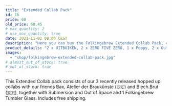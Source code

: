 ```yaml
---
title: "Extended Collab Pack"
id: 16
price: 60
old_price: 68.45
# max_quantity: 2
# use_max_quantity: true
date: 2021-11-01 09:00 CEST
description: "Here you can buy the Folkingebrew Extended Collab Pack, consists of our 3 recently released hopped up collabs with our friends Bax, Atelier der Braukünste (🇩🇪) and Blech.Brut (🇩🇪), together with Submersion and Out of Space and 1 Folkingebrew Tumbler Glass. Includes free shipping."
product_details: "2 x UITBUIKEN, 2 x ZERO FIVE ZERO, 1 x Poppy, 2 x Out of Spaces, 3 x Submersion. Size: 10 x 44 CL and 1 x 40 CL."
images:
  - "shop/folkingebrew-extended-collab-pack.jpg"
# almost_out_of_stock: true
# out_of_stock: true
---
```


This Extended Collab pack consists of our 3 recently released hopped up collabs with our friends Bax, Atelier der Braukünste (🇩🇪) and Blech.Brut (🇩🇪), together with Submersion and Out of Space and 1 Folkingebrew Tumbler Glass. Includes free shipping. 
